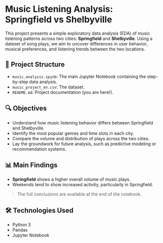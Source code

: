 # Music Listening Analysis: Springfield vs Shelbyville

This project presents a simple exploratory data analysis (EDA) of music listening patterns across two cities: **Springfield** and **Shelbyville**. Using a dataset of song plays, we aim to uncover differences in user behavior, musical preferences, and listening trends between the two locations.

## 📁 Project Structure

- `music_analysis.ipynb`: The main Jupyter Notebook containing the step-by-step data analysis.
- `music_project_en.csv`: The dataset.
- `README.md`: Project documentation (you are here!).

## 🔍 Objectives

- Understand how music listening behavior differs between Springfield and Shelbyville.
- Identify the most popular genres and time slots in each city.
- Compare the volume and distribution of plays across the two cities.
- Lay the groundwork for future analysis, such as predictive modeling or recommendation systems.

## 📊 Main Findings

- **Springfield** shows a higher overall volume of music plays.
- Weekends tend to show increased activity, particularly in Springfield.

> The full conclusions are available at the end of the notebook.

## 🛠️ Technologies Used

- Python 3
- Pandas
- Jupyter Notebook
